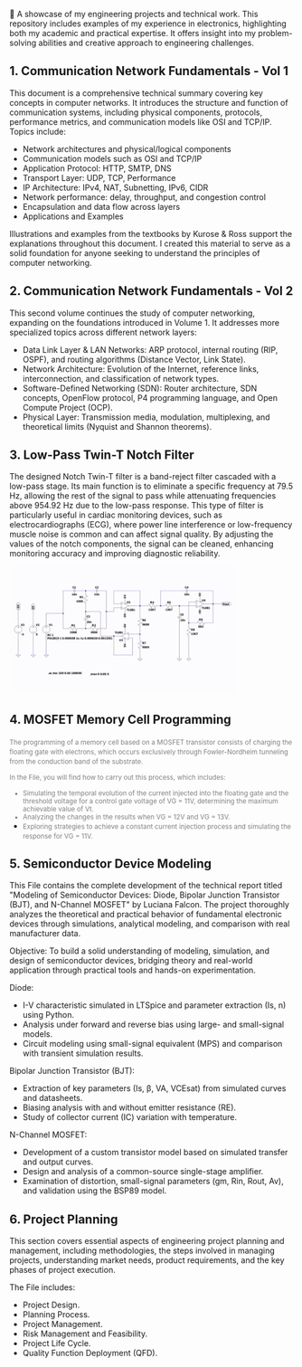 📌 A showcase of my engineering projects and technical work. This repository includes examples of my experience in electronics, highlighting both my academic and practical expertise. It offers insight into my problem-solving abilities and creative approach to engineering challenges.

## 1. Communication Network Fundamentals - Vol 1 

This document is a comprehensive technical summary covering key concepts in computer networks. It introduces the structure and function of communication systems, including physical components, protocols, performance metrics, and communication models like OSI and TCP/IP. Topics include:

- Network architectures and physical/logical components
- Communication models such as OSI and TCP/IP
- Application Protocol: HTTP, SMTP, DNS
- Transport Layer: UDP, TCP, Performance
- IP Architecture: IPv4, NAT, Subnetting, IPv6, CIDR
- Network performance: delay, throughput, and congestion control
- Encapsulation and data flow across layers
- Applications and Examples

Illustrations and examples from the textbooks by Kurose & Ross support the explanations throughout this document. I created this material to serve as a solid foundation for anyone seeking to understand the principles of computer networking.

## 2. Communication Network Fundamentals - Vol 2

This second volume continues the study of computer networking, expanding on the foundations introduced in Volume 1. It addresses more specialized topics across different network layers:

- Data Link Layer & LAN Networks: ARP protocol, internal routing (RIP, OSPF), and routing algorithms (Distance Vector, Link State).
- Network Architecture: Evolution of the Internet, reference links, interconnection, and classification of network types.
- Software-Defined Networking (SDN): Router architecture, SDN concepts, OpenFlow protocol, P4 programming language, and Open Compute Project (OCP).
- Physical Layer: Transmission media, modulation, multiplexing, and theoretical limits (Nyquist and Shannon theorems).

## 3. Low-Pass Twin-T Notch Filter

The designed Notch Twin-T filter is a band-reject filter cascaded with a low-pass stage. Its main function is to eliminate a specific frequency at 79.5 Hz, allowing the rest of the signal to pass while attenuating frequencies above 954.92 Hz due to the low-pass response.
This type of filter is particularly useful in cardiac monitoring devices, such as electrocardiographs (ECG), where power line interference or low-frequency muscle noise is common and can affect signal quality. By adjusting the values of the notch components, the signal can be cleaned, enhancing monitoring accuracy and improving diagnostic reliability.

</p align="center">
  <img src="assets/notch-low-pass-filter.gif" alt="Twin-T Notch Filter Demo" width="400"/>
</p>

## 4. MOSFET Memory Cell Programming

<small><font color="gray">The programming of a memory cell based on a MOSFET transistor consists of charging the floating gate with electrons, which occurs exclusively through Fowler-Nordheim tunneling from the conduction band of the substrate.

In the File, you will find how to carry out this process, which includes:

- Simulating the temporal evolution of the current injected into the floating gate and the threshold voltage for a control gate voltage of VG = 11V, determining the maximum achievable value of Vt.
- Analyzing the changes in the results when VG = 12V and VG = 13V.
- Exploring strategies to achieve a constant current injection process and simulating the response for VG = 11V.</font></small>

## 5. Semiconductor Device Modeling
This File contains the complete development of the technical report titled "Modeling of Semiconductor Devices: Diode, Bipolar Junction Transistor (BJT), and N-Channel MOSFET" by Luciana Falcon. The project thoroughly analyzes the theoretical and practical behavior of fundamental electronic devices through simulations, analytical modeling, and comparison with real manufacturer data.

Objective:
To build a solid understanding of modeling, simulation, and design of semiconductor devices, bridging theory and real-world application through practical tools and hands-on experimentation.

Diode:
- I-V characteristic simulated in LTSpice and parameter extraction (Is, n) using Python.
- Analysis under forward and reverse bias using large- and small-signal models.
- Circuit modeling using small-signal equivalent (MPS) and comparison with transient simulation results.

Bipolar Junction Transistor (BJT):
- Extraction of key parameters (Is, β, VA, VCEsat) from simulated curves and datasheets.
- Biasing analysis with and without emitter resistance (RE).
- Study of collector current (IC) variation with temperature.

N-Channel MOSFET:
- Development of a custom transistor model based on simulated transfer and output curves.
- Design and analysis of a common-source single-stage amplifier.
- Examination of distortion, small-signal parameters (gm, Rin, Rout, Av), and validation using the BSP89 model.


## 6. Project Planning
This section covers essential aspects of engineering project planning and management, including methodologies, the steps involved in managing projects, understanding market needs,
product requirements, and the key phases of project execution.

The File includes:

- Project Design.
- Planning Process.
- Project Management.
- Risk Management and Feasibility.
- Project Life Cycle.
- Quality Function Deployment (QFD).
